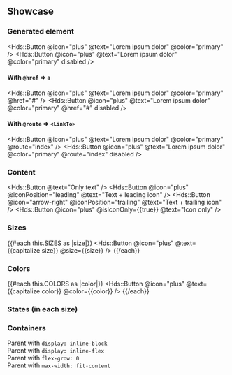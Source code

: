 ## Showcase

### Generated element

<Hds::Button @icon="plus" @text="Lorem ipsum dolor" @color="primary" />
<Hds::Button @icon="plus" @text="Lorem ipsum dolor" @color="primary" disabled />

#### With `@href` ⇒ `a`

<Hds::Button @icon="plus" @text="Lorem ipsum dolor" @color="primary" @href="#" />
<Hds::Button @icon="plus" @text="Lorem ipsum dolor" @color="primary" @href="#" disabled />

#### With `@route` ⇒ `<LinkTo>`

<Hds::Button @icon="plus" @text="Lorem ipsum dolor" @color="primary" @route="index" />
<Hds::Button @icon="plus" @text="Lorem ipsum dolor" @color="primary" @route="index" disabled />

### Content

<Hds::Button @text="Only text" />
<Hds::Button @icon="plus" @iconPosition="leading" @text="Text + leading icon" />
<Hds::Button @icon="arrow-right" @iconPosition="trailing" @text="Text + trailing icon" />
<Hds::Button @icon="plus" @isIconOnly={{true}} @text="Icon only" />

<div class="dummy-button-max-width-container">
  <Hds::Button @icon="plus" @text="This is a very long text that should go on multiple lines" />
</div>

### Sizes

{{#each this.SIZES as |size|}}
  <Hds::Button @icon="plus" @text={{capitalize size}} @size={{size}} />
{{/each}}
<div class="dummy-button-full-width-container">
  <Hds::Button @icon="plus" @text="Full width" @isFullWidth={{true}} />
</div>

### Colors

{{#each this.COLORS as |color|}}
  <Hds::Button @icon="plus" @text={{capitalize color}} @color={{color}} />
{{/each}}

### States (in each size)

<!-- {{#each this.COLORS as |color|}}
  <h5 class="dummy-h5 dummy-button-states-grid__title">{{capitalize color}}</h5>
  {{#each this.SIZES as |size|}}
    {{#each this.STATES as |state|}}
      <div>
        <span class="dummy-text-small">{{capitalize size}}/{{state}}:</span>
        <br />
        <Hds::Button
          @icon="plus"
          @text={{capitalize state}}
          @size={{size}}
          @color={{color}}
          mock-state-value={{state}}
        />
      </div>
    {{/each}}
  {{/each}}
  {{#if (not-eq color "tertiary")}}
    {{#each this.STATES as |state|}}
      <div>
        <span class="dummy-text-small">Full width/{{color}}/{{state}}:</span>
        <br />
        <Hds::Button
          @icon="plus"
          @text={{capitalize state}}
          @color={{color}}
          @isFullWidth={{true}}
          mock-state-value={{state}}
        />
      </div>
    {{/each}}
  {{/if}}
{{/each}} -->

### Containers

<div class="dummy-button-containers-list">
  <div>
    <span class="dummy-text-small">Parent with <code class="dummy-code">display: inline-block</code></span>
    <br />
    <div class="dummy-button-containers-list-item__inline-block">
      <Hds::Button @icon="plus" @iconPosition="leading" @text="Text + leading icon" />
    </div>
  </div>
  <div>
    <span class="dummy-text-small">Parent with <code class="dummy-code">display: inline-flex</code></span>
    <br />
    <div class="dummy-button-containers-list-item__inline-flex">
      <Hds::Button @icon="plus" @iconPosition="leading" @text="Text + leading icon" />
    </div>
  </div>
  <div>
    <span class="dummy-text-small">Parent with <code class="dummy-code">flex-grow: 0</code></span>
    <br />
    <div class="dummy-button-containers-list-item__flex">
      <div class="dummy-button-containers-list-item__flex-grow-0">
        <Hds::Button @icon="plus" @iconPosition="leading" @text="Text + leading icon" />
      </div>
    </div>
  </div>
  <div>
    <span class="dummy-text-small">Parent with <code class="dummy-code">max-width: fit-content</code></span>
    <br />
    <div class="dummy-button-containers-list-item__max-width-fit-content">
      <Hds::Button @icon="plus" @iconPosition="leading" @text="Text + leading icon" />
    </div>
  </div>
</div>
